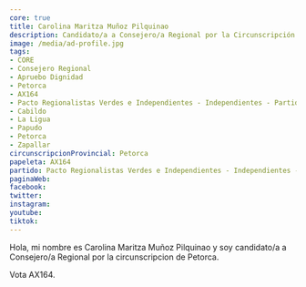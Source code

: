 ```yaml
---
core: true
title: Carolina Maritza Muñoz Pilquinao
description: Candidato/a a Consejero/a Regional por la Circunscripción de Petorca
image: /media/ad-profile.jpg
tags:
- CORE
- Consejero Regional
- Apruebo Dignidad
- Petorca
- AX164
- Pacto Regionalistas Verdes e Independientes - Independientes - Partido Republicano De Chile
- Cabildo
- La Ligua
- Papudo
- Petorca
- Zapallar
circunscripcionProvincial: Petorca
papeleta: AX164
partido: Pacto Regionalistas Verdes e Independientes - Independientes - Partido Republicano De Chile
paginaWeb:
facebook:
twitter:
instagram:
youtube:
tiktok:
---
```

Hola, mi nombre es Carolina Maritza Muñoz Pilquinao y soy candidato/a a Consejero/a Regional por la circunscripcion de Petorca.

Vota AX164.
